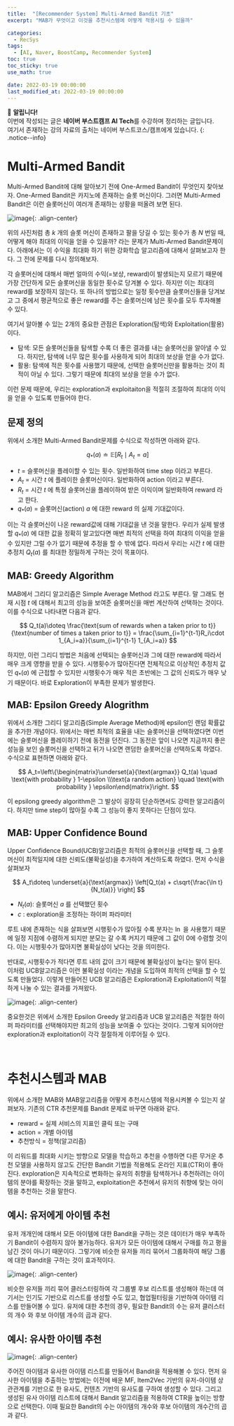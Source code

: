 ```yaml
---
title:  "[Recommender System] Multi-Armed Bandit 기초"
excerpt: "MAB가 무엇이고 이것을 추천시스템에 어떻게 적용시킬 수 있을까"

categories:
  - RecSys
tags:
  - [AI, Naver, BoostCamp, Recommender System]
toc: true
toc_sticky: true
use_math: true

date: 2022-03-19 00:00:00
last_modified_at: 2022-03-19 00:00:00
---
```

📌 **알립니다!**<br>
이번에 작성되는 글은 **네이버 부스트캠프 AI Tech**를 수강하며 정리하는 글입니다.<br>
여기서 존재하는 강의 자료의 출처는 네이버 부스트코스/캠프에게 있습니다.
{: .notice--info}

# Multi-Armed Bandit

Multi-Armed Bandit에 대해 알아보기 전에 One-Armed Bandit이 무엇인지 찾아보자. One-Armed Bandit은 카지노에 존재하는 슬롯 머신이다. 그러면 Multi-Armed Bandit은 이런 슬롯머신이 여러개 존재하는 상황을 떠올려 보면 된다.

![image](https://user-images.githubusercontent.com/91870042/159110130-70105a14-af4c-4a7f-b98c-245384b1e0ec.png){: .align-center}

위의 사진처럼 총 $k$ 개의 슬롯 머신이 존재하고 팔을 당길 수 있는 횟수가 총 $N$ 번일 때, 어떻게 해야 최대의 이익을 얻을 수 있을까? 라는 문제가 Multi-Armed Bandit문제이다. 아래에서는 이 수익을 최대화 하기 위한 강화학습 알고리즘에 대해서 살펴보고자 한다. 그 전에 문제를 다시 정의해보자.

각 슬롯머신에 대해서 매번 얼마의 수익(=보상, reward)이 발생되는지 모르기 때문에 가장 간단하게 모든 슬롯머신을 동일한 횟수로 당겨볼 수 있다. 하지만 이는 최대의 reward를 보장하지 않는다. 또 하나의 방법으로는 일정 횟수만큼 슬롯머신들을 당겨보고 그 중에서 평균적으로 좋은 reward를 주는 슬롯머신에 남은 횟수를 모두 투자해볼 수 있다.

여기서 알아볼 수 있는 2개의 중요한 관점은 Exploration(탐색)와 Exploitation(활용)이다.

- 탐색: 모든 슬롯머신들을 탐색할 수록 더 좋은 결과를 내는 슬롯머신을 알아낼 수 있다. 하지만, 탐색에 너무 많은 횟수를 사용하게 되어 최대의 보상을 얻을 수가 없다.
- 활용: 탐색에 적은 횟수를 사용했기 때문에, 선택한 슬롯머신만을 활용하는 것이 최적이 아닐 수 있다. 그렇기 때문에 최대의 보상을 얻을 수가 없다.

이런 문제 때문에, 우리는 exploration과 exploitaiton을 적절히 조절하여 최대의 이익을 얻을 수 있도록 만들어야 한다.

## 문제 정의

위에서 소개한 Multi-Armed Bandit문제를 수식으로 작성하면 아래와 같다.

$$ q_*(a) \doteq \mathbb{E}[R_t \mid A_t = a] $$

- $t$ = 슬롯머신을 플레이할 수 있는 횟수. 일반화하여 time step 이라고 부른다.
- $A_t$ = 시간 $t$ 에 플레이한 슬롯머신이다. 일반화하여 action 이라고 부른다.
- $R_t$ = 시간 $t$ 에 특정 슬롯머신을 플레이하여 받은 이익이며 일반화하여 reward 라고 한다.
- $q_*(a)$ = 슬롯머신(action) $a$ 에 대한 reward 의 실제 기대값이다.

이는 각 슬롯머신이 나온 reward값에 대해 기대값을 낸 것을 말한다. 우리가 실제 발생할 $q_*(a)$ 에 대한 값을 정확히 알고있다면 매번 최적의 선택을 하여 최대의 이익을 얻을 수 있지만 그럴 수가 없기 때문에 추정을 할 수 밖에 없다. 따라서 우리는 시간 $t$ 에 대한 추정치 $Q_t(a)$ 를 최대한 정밀하게 구하는 것이 목표이다.

## MAB: Greedy Algorithm

MAB에서 그리디 알고리즘은 Simple Average Method 라고도 부른다. 말 그래도 현재 시점 $t$ 에 대해서 최고의 성능을 보여준 슬롯머신을 매번 계산하여 선택하는 것이다. 이를 수식으로 나타내면 다음과 같다.

$$ Q_t(a)\doteq \frac{\text{sum of rewards when a taken prior to t}}{\text{number of times a taken prior to t}} = \frac{\sum_{i=1}^{t-1}R_i\cdot 1_{A_i=a}}{\sum_{i=1}^{t-1} 1_{A_i=a}} $$

하지만, 이런 그리디 방법은 처음에 선택되는 슬롯머신과 그에 대한 reward에 따라서 매우 크게 영향을 받을 수 있다. 시행횟수가 많아진다면 전체적으로 이상적인 추정치 값인 $q_*(a)$ 에 근접할 수 있지만 시행횟수가 매우 적은 초반에는 그 값의 신뢰도가 매우 낮기 때문이다. 바로 Exploration이 부족한 문제가 발생한다.

## MAB: Epsilon Greedy Alogrithm

위에서 소개한 그리디 알고리즘(Simple Average Method)에 epsilon인 랜덤 확률값을 추가한 개념이다. 위에서는 매번 최적의 효율을 내는 슬롯머신을 선택하였다면 이번에는 슬롯머신을 플레이하기 전에 동전을 던진다. 그 동전은 앞이 나오면 지금까지 좋은 성능을 보인 슬롯머신을 선택하고 뒤가 나오면 랜덤한 슬롯머신을 선택하도록 하였다. 수식으로 표현하면 아래와 같다.

$$ A_t=\left\{\begin{matrix}\underset{a}{\text{argmax}} Q_t(a) \quad \text{with probability } 1-\epsilon \\\text{a random action} \quad \text{with probability } \epsilon\end{matrix}\right. $$

이 epsilong greedy algorithm은 그 발상이 굉장히 단순하면서도 강력한 알고리즘이다. 하지만 time step이 많아질 수록 그 성능이 좋지 못하다는 단점이 있다.

## MAB: Upper Confidence Bound

Upper Confidence Bound(UCB)알고리즘은 최적의 슬롯머신을 선택할 때, 그 슬롯머신이 최적일지에 대한 신뢰도(불확실성)을 추가하여 계산하도록 하였다. 먼저 수식을 살펴보자

$$ A_t\doteq \underset{a}{\text{argmax}} \left[Q_t(a) + c\sqrt{\frac{\ln t}{N_t(a)}} \right] $$

- $N_t(a):$ 슬롯머신 $a$ 를 선택했던 횟수
- $c$ : exploration을 조정하는 하이퍼 파라미터

루트 내에 존재하는 식을 살펴보면 시행횟수가 많아질 수록 분자는 $\ln$ 을 사용했기 때문에 일정 지점에 수렴하게 되지만 분모는 갈 수록 커지기 때문에 그 값이 0에 수렴할 것이다. 이는 시행횟수가 많아지면 불확실성이 낮다는 것을 의미한다.

반대로, 시행횟수가 적다면 루트 내의 값이 크기 때문에 불확실성이 높다는 말이 된다. 이처럼 UCB알고리즘은 이런 불확실성 이라는 개념을 도입하여 최적의 선택을 할 수 있도록 만들었다. 이렇게 만들어진 UCB 알고리즘은 Exploration과 Exploitation이 적절하게 나눌 수 있는 결과를 가져왔다.

![image](https://user-images.githubusercontent.com/91870042/159111034-ae3410ef-9df5-4b3e-951c-e8fcdd633f2a.png){: .align-center}

중요한것은 위에서 소개한 Epsilon Greedy 알고리즘과 UCB 알고리즘은 적절한 하이퍼 파라미터를 선택해야지만 최고의 성능을 보여줄 수 있다는 것이다. 그렇게 되어야만 exploration과 exploitation이 각각 절절하게 이루어질 수 있다.

<br/>

# 추천시스템과 MAB

위에서 소개한 MAB와 MAB알고리즘을 어떻게 추천시스템에 적용시켜볼 수 있는지 살펴보자. 기존의 CTR 추천문제를 Bandit 문제로 바꾸면 아래와 같다.

- reward = 실제 서비스의 지표인 클릭 또는 구매
- action = 개별 아이템
- 추천방식 = 정책(알고리즘)

이 리워드를 최대화 시키는 방향으로 모델을 학습하고 추천을 수행하면 다른 무거운 추천 모델을 사용하지 않고도 간단한 Bandit 기법을 적용해도 온라인 지표(CTR)이 좋아진다. exploration은 지속적으로 변화하는 유저의 취향을 탐색하거나 추천하려는 아이템의 분야를 확장하는 것을 말하고, exploitation은 추천에서 유저의 취향에 맞는 아이템을 추천하는 것을 말한다.

## 예시: 유저에게 아이템 추천

유저 개개인에 대해서 모든 아이템에 대한 Bandit을 구하는 것은 데이터가 매우 부족하기 Bandit이 수렴하지 않아 불가능하다. 유저가 모든 아이템에 대해서 구매를 하고 평을 남긴 것이 아니기 때문이다. 그렇기에 비슷한 유저들 끼리 묶어서 그룹화하여 해당 그룹에 대한 Bandit을 구하는 것이 효과적이다.

![image](https://user-images.githubusercontent.com/91870042/159111269-bc4e1036-d3ba-4947-abb8-83dc6bef1abd.png){: .align-center}

비슷한 유저들 끼리 묶어 클러스터링하여 각 그룹별 후보 리스트를 생성해야 하는데 여기서는 인기도 기반으로 리스트를 생성할 수도 있고, 협업필터링을 기반하여 아이템 리스를 만들어볼 수 있다. 유저에 대한 추천의 경우, 필요한 Bandit의 수는 유저 클러스터의 개수 와 후보 아이템 개수의 곱과 같다.

## 예시: 유사한 아이템 추천

![image](https://user-images.githubusercontent.com/91870042/159111373-c179335e-9cc6-4767-b7d9-d1f8a1d22bb5.png){: .align-center}

주어진 아이템과 유사한 아이템 리스트를 만들어서 Bandit을 적용해볼 수 있다. 먼저 유사한 아이템을 추출하는 방법에는 이전에 배운 MF, Item2Vec 기반의 유저-아이템 상관관계를 기반으로 한 유사도, 컨텐츠 기반의 유사도를 구하여 생성할 수 있다. 그리고 생성된 유사 아이템 리스트에 대해서 Bandit 알고리즘을 적용하여 CTR을 높이는 방향으로 선택한다. 이때 필요한 Bandit의 수는 아이템의 개수와 후보 아이템의 개수간의 곱과 같다.

